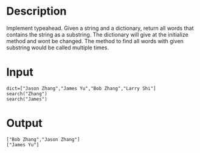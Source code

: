 # Description

Implement typeahead. Given a string and a dictionary, return all words that contains the string as a substring. The dictionary will give at the initialize method and wont be changed. The method to find all words with given substring would be called multiple times.

# Input

```
dict=["Jason Zhang","James Yu","Bob Zhang","Larry Shi"]
search("Zhang")
search("James")
```

# Output

```
["Bob Zhang","Jason Zhang"]
["James Yu"]
```

